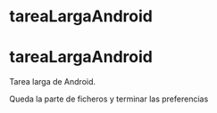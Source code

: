 ﻿# tareaLargaAndroid
# tareaLargaAndroid


Tarea larga de Android.

Queda la parte de ficheros 
y terminar las preferencias
